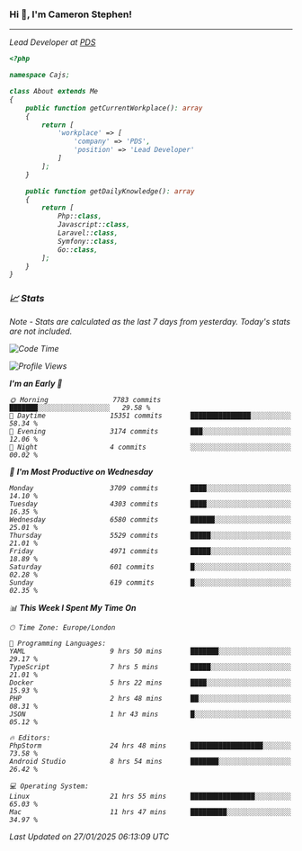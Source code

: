 ### Hi 👋, I'm Cameron Stephen!
<hr>
<p><em>Lead Developer at <a href="https://prindatasolutions.co.uk">PDS</a></p>


```php
<?php

namespace Cajs;

class About extends Me
{
    public function getCurrentWorkplace(): array
    {
        return [
            'workplace' => [
                'company' => 'PDS',
                'position' => 'Lead Developer'
            ]
        ];
    }

    public function getDailyKnowledge(): array
    {
        return [
            Php::class,
            Javascript::class,
            Laravel::class,
            Symfony::class,
            Go::class,
        ];
    }
}
```

### 📈 Stats
<p><em>Note - Stats are calculated as the last 7 days from yesterday. Today's stats are not included.</em></p>


<!--START_SECTION:waka-->
![Code Time](http://img.shields.io/badge/Code%20Time-4%2C230%20hrs%2047%20mins-blue)

![Profile Views](http://img.shields.io/badge/Profile%20Views-0-blue)

**I'm an Early 🐤** 

```text
🌞 Morning                7783 commits        ███████░░░░░░░░░░░░░░░░░░   29.58 % 
🌆 Daytime                15351 commits       ███████████████░░░░░░░░░░   58.34 % 
🌃 Evening                3174 commits        ███░░░░░░░░░░░░░░░░░░░░░░   12.06 % 
🌙 Night                  4 commits           ░░░░░░░░░░░░░░░░░░░░░░░░░   00.02 % 
```
📅 **I'm Most Productive on Wednesday** 

```text
Monday                   3709 commits        ████░░░░░░░░░░░░░░░░░░░░░   14.10 % 
Tuesday                  4303 commits        ████░░░░░░░░░░░░░░░░░░░░░   16.35 % 
Wednesday                6580 commits        ██████░░░░░░░░░░░░░░░░░░░   25.01 % 
Thursday                 5529 commits        █████░░░░░░░░░░░░░░░░░░░░   21.01 % 
Friday                   4971 commits        █████░░░░░░░░░░░░░░░░░░░░   18.89 % 
Saturday                 601 commits         █░░░░░░░░░░░░░░░░░░░░░░░░   02.28 % 
Sunday                   619 commits         █░░░░░░░░░░░░░░░░░░░░░░░░   02.35 % 
```


📊 **This Week I Spent My Time On** 

```text
🕑︎ Time Zone: Europe/London

💬 Programming Languages: 
YAML                     9 hrs 50 mins       ███████░░░░░░░░░░░░░░░░░░   29.17 % 
TypeScript               7 hrs 5 mins        █████░░░░░░░░░░░░░░░░░░░░   21.01 % 
Docker                   5 hrs 22 mins       ████░░░░░░░░░░░░░░░░░░░░░   15.93 % 
PHP                      2 hrs 48 mins       ██░░░░░░░░░░░░░░░░░░░░░░░   08.31 % 
JSON                     1 hr 43 mins        █░░░░░░░░░░░░░░░░░░░░░░░░   05.12 % 

🔥 Editors: 
PhpStorm                 24 hrs 48 mins      ██████████████████░░░░░░░   73.58 % 
Android Studio           8 hrs 54 mins       ███████░░░░░░░░░░░░░░░░░░   26.42 % 

💻 Operating System: 
Linux                    21 hrs 55 mins      ████████████████░░░░░░░░░   65.03 % 
Mac                      11 hrs 47 mins      █████████░░░░░░░░░░░░░░░░   34.97 % 
```


 Last Updated on 27/01/2025 06:13:09 UTC
<!--END_SECTION:waka-->
